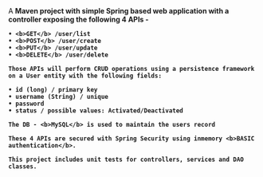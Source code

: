 <html>
  <body>
    A <b>Maven<b> project with simple Spring based web application with a controller exposing the following 4 APIs -

    • <b>GET</b> /user/list
    • <b>POST</b> /user/create
    • <b>PUT</b> /user/update
    • <b>DELETE</b> /user/delete

    Those APIs will perform CRUD operations using a persistence framework on a User entity with the following fields:

    • id (long) / primary key
    • username (String) / unique
    • password
    • status / possible values: Activated/Deactivated

    The DB - <b>MySQL</b> is used to maintain the users record

    These 4 APIs are secured with Spring Security using inmemory <b>BASIC authentication</b>.

    This project includes unit tests for controllers, services and DAO classes.
  <body>
</html>
